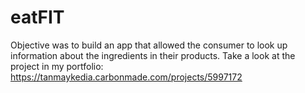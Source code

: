 # eatFIT
Objective was to build an app that allowed the consumer to look up information about the ingredients in their products.
Take a look at the project in my portfolio:
https://tanmaykedia.carbonmade.com/projects/5997172
